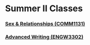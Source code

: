 # Summer II Classes

### [Sex & Relationships (COMM1131)](./comm1131.md)
### [Advanced Writing (ENGW3302)](./engw3302.md)
